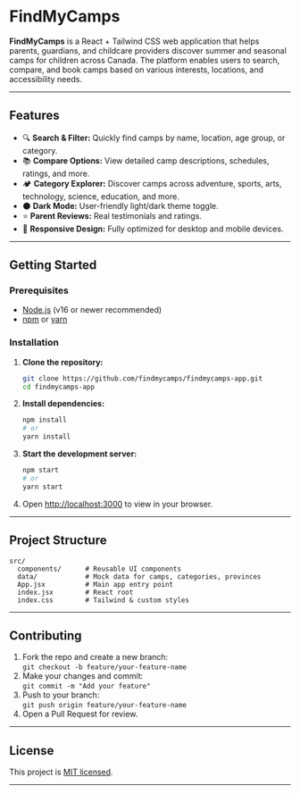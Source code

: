 # FindMyCamps

**FindMyCamps** is a React + Tailwind CSS web application that helps parents, guardians, and childcare providers discover summer and seasonal camps for children across Canada. The platform enables users to search, compare, and book camps based on various interests, locations, and accessibility needs.

---

## Features

- 🔍 **Search & Filter:** Quickly find camps by name, location, age group, or category.
- 📚 **Compare Options:** View detailed camp descriptions, schedules, ratings, and more.
- 🏕️ **Category Explorer:** Discover camps across adventure, sports, arts, technology, science, education, and more.
- 🌑 **Dark Mode:** User-friendly light/dark theme toggle.
- ⭐ **Parent Reviews:** Real testimonials and ratings.
- 📱 **Responsive Design:** Fully optimized for desktop and mobile devices.

---

## Getting Started

### Prerequisites

- [Node.js](https://nodejs.org/) (v16 or newer recommended)
- [npm](https://www.npmjs.com/) or [yarn](https://yarnpkg.com/)

### Installation

1. **Clone the repository:**

   ```bash
   git clone https://github.com/findmycamps/findmycamps-app.git
   cd findmycamps-app
   ```

2. **Install dependencies:**

   ```bash
   npm install
   # or
   yarn install
   ```

3. **Start the development server:**

   ```bash
   npm start
   # or
   yarn start
   ```

4. Open [http://localhost:3000](http://localhost:3000) to view in your browser.

---

## Project Structure

```
src/
  components/      # Reusable UI components
  data/            # Mock data for camps, categories, provinces
  App.jsx          # Main app entry point
  index.jsx        # React root
  index.css        # Tailwind & custom styles
```

---

## Contributing

1. Fork the repo and create a new branch:  
   `git checkout -b feature/your-feature-name`
2. Make your changes and commit:  
   `git commit -m "Add your feature"`
3. Push to your branch:  
   `git push origin feature/your-feature-name`
4. Open a Pull Request for review.

---

## License

This project is [MIT licensed](LICENSE).

---
